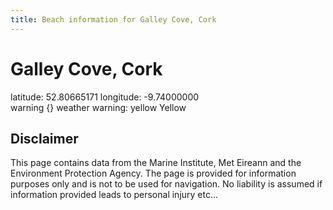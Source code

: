```yaml
---
title: Beach information for Galley Cove, Cork
---
```

# Galley Cove, Cork 

<div class="location-info">latitude: 52.80665171 longitude: -9.74000000</div>
<div class="met-eireann-warnings"><span class="material-icons {}-warning">warning</span>&nbsp;{} weather warning: yellow Yellow&nbsp;</div>
<div></div>

## Disclaimer

This page contains data from the Marine Institute, 
Met Eireann and the Environment Protection Agency. The page is provided for
information purposes only and is not to be used for navigation. No liability 
is assumed if information provided leads to personal injury etc...